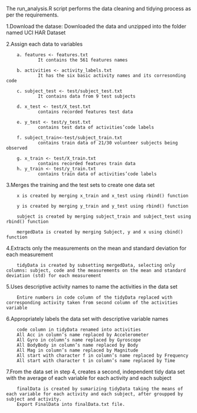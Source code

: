 The run_analysis.R script performs the data cleaning and tidying process as per the requirements.

1.Download the datase:
        Downloaded the data and unzipped into the folder named UCI HAR Dataset
        
2.Assign each data to variables

        a. features <- features.txt 
                It contains the 561 features names
        
        b. activities <- activity_labels.txt
                It has the six basic activity names and its corresonding code
                
        c. subject_test <- test/subject_test.txt 
                It contains data from 9 test subjects
                
        d. x_test <- test/X_test.txt
                contains recorded features test data

        e. y_test <- test/y_test.txt
                contains test data of activities’code labels
                
        f. subject_train<-test/subject_train.txt
                contains train data of 21/30 volunteer subjects being observed
        
        g. x_train <- test/X_train.txt
                contains recorded features train data
        h. y_train <- test/y_train.txt
                contains train data of activities’code labels

3.Merges the training and the test sets to create one data set

        x is created by merging x_train and x_test using rbind() function

        y is created by merging y_train and y_test using rbind() function

        subject is created by merging subject_train and subject_test using rbind() function

        mergedData is created by merging Subject, y and x using cbind() function

4.Extracts only the measurements on the mean and standard deviation for each measurement

        tidyData is created by subsetting mergedData, selecting only columns: subject, code and the measurements on the mean and standard deviation (std) for each measurement

5.Uses descriptive activity names to name the activities in the data set

        Entire numbers in code column of the tidyData replaced with corresponding activity taken from second column of the activities variable

6.Appropriately labels the data set with descriptive variable names

        code column in tidyData renamed into activities
        All Acc in column’s name replaced by Accelerometer
        All Gyro in column’s name replaced by Gyroscope
        All BodyBody in column’s name replaced by Body
        All Mag in column’s name replaced by Magnitude
        All start with character f in column’s name replaced by Frequency
        All start with character t in column’s name replaced by Time

7.From the data set in step 4, creates a second, independent tidy data set with the average of each variable for each activity and each subject

        finalData is created by sumarizing tidyData taking the means of each variable for each activity and each subject, after groupped by subject and activity.
        Export FinalData into finalData.txt file.